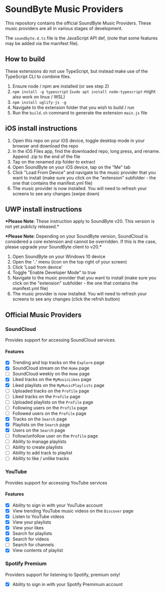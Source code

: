 # SoundByte Music Providers

This repository contains the official SoundByte Music Providers. These music providers are all in various stages of development.

The `soundbyte.d.ts` file is the JavaScript API def, (note that some features may be added via the manifest file).

## How to build

These extensions do not use TypeScript, but instead make use of the TypeScript CLI to combine files.

1. Ensure node / npm are installed (or see step 2)
2. `npm install -g typescript` (`sudo apt install node-typescript` might also work on linux / WSL)
3. `npm install uglify-js -g`
4. Navigate to the extension folder that you wish to build / run
5. Run the `build.sh` command to generate the extension `main.js` file

## iOS install instructions

1. Open this repo on your iOS device, toggle desktop mode in your browser and download the repo
2. In the iOS Files app, find the downloaded repo, long press, and rename. Append .zip to the end of the file
3. Tap on the renamed zip folder to extract
4. Open SoundByte on your iOS device, tap on the "Me" tab
5. Click "Load From Device" and navigate to the music provider that you want to install (make sure you click on the "extension" subfolder - the one that contains the manifest.yml file)
6. The music provider is now installed. You will need to refresh your screens to see any changes (swipe down)

## UWP install instructions

**\*Please Note**: These instruction apply to SoundByte v20. This version is not yet publicly released.\*

**\*Please Note**: Depending on your SoundByte version, SoundCloud is considered a core extension and cannot be overridden. If this is the case, please upgrade your SoundByte client to v20.\*

1. Open SoundByte on your Windows 10 device
2. Open the '..' menu (icon on the top right of your screen)
3. Click 'Load from device'
4. Toggle "Enable Developer Mode" to true
5. Navigate to the music provider that you want to install (make sure you click on the "extension" subfolder - the one that contains the manifest.yml file)
6. The music provider is now installed. You will need to refresh your screens to see any changes (click the refrsh button)

## Official Music Providers

### SoundCloud

Provides support for accessing SoundCloud services.

#### Features

- [x] Trending and top tracks on the `Explore` page
- [x] SoundCloud stream on the `Home` page
- [ ] SoundCloud weekly on the `Home` page
- [x] Liked tracks on the `MyMusicLikes` page
- [x] Liked playlists on the `MyMusicPlaylists` page
- [ ] Uploaded tracks on the `Profile` page
- [ ] Liked tracks on the `Profile` page
- [ ] Uploaded playlists on the `Profile` page
- [ ] Following users on the `Profile` page
- [ ] Followed users on the `Profile` page
- [x] Tracks on the `Search` page
- [x] Playlists on the `Search` page
- [x] Users on the `Search` page
- [ ] Follow/unfollow user on the `Profile` page
- [ ] Ability to manage playlists
- [ ] Ability to create playlists
- [ ] Ability to add track to playlist
- [ ] Ability to like / unlike tracks

### YouTube

Provides support for accessing YouTube services

#### Features

- [x] Ability to sign in with your YouTube account
- [x] View trending YouTube music videos on the `Discover` page
- [x] Listen to YouTube videos
- [x] View your playlists
- [x] View your likes
- [x] Search for playlists
- [x] Search for videos
- [ ] Search for channels
- [x] View contents of playlist

### Spotify Premium

Providers support for listening to Spotify, premium only!

- [x] Ability to sign in with your Spotify Premimum account
